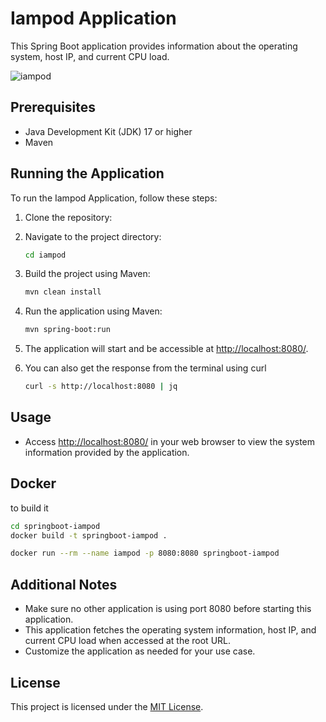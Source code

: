 # Iampod Application

This Spring Boot application provides information about the operating system, host IP, and current CPU load.

![iampod](https://raw.githubusercontent.com/BashirAljounaidy/springboot-iampod/main/iampod-springboot.gif
)
## Prerequisites
- Java Development Kit (JDK) 17 or higher
- Maven

## Running the Application
To run the Iampod Application, follow these steps:

1. Clone the repository:

2. Navigate to the project directory:
   ```sh
   cd iampod
   ```

3. Build the project using Maven:
   ```sh
   mvn clean install
   ```

4. Run the application using Maven:
   ```sh
   mvn spring-boot:run
   ```

5. The application will start and be accessible at [http://localhost:8080/](http://localhost:8080/).

6. You can also get the response from the terminal using curl 
   ```bash
   curl -s http://localhost:8080 | jq
   ```

## Usage
- Access [http://localhost:8080/](http://localhost:8080/) in your web browser to view the system information provided by the application.
## Docker 

to build it 
```bash
cd springboot-iampod
docker build -t springboot-iampod .
```
```bash
docker run --rm --name iampod -p 8080:8080 springboot-iampod 
```
## Additional Notes
- Make sure no other application is using port 8080 before starting this application.
- This application fetches the operating system information, host IP, and current CPU load when accessed at the root URL.
- Customize the application as needed for your use case.

## License
This project is licensed under the [MIT License](https://opensource.org/licenses/MIT).